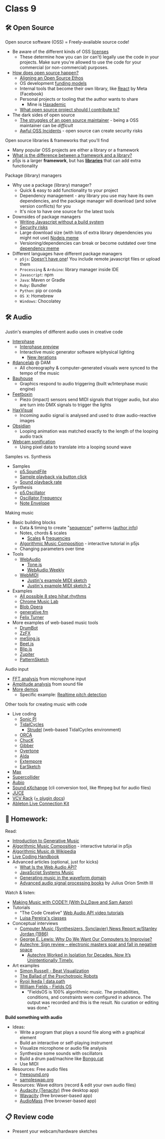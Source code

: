 # Class 9

## 🛠️ Open Source

Open source software (OSS) = Freely-available source code!

* Be aware of the different kinds of OSS [licenses](https://opensource.org/licenses)
  * These determine how you can (or can't) legally use the code in your projects. Make sure you're allowed to use the code for your commercial (or non-commercial) purposes.
* [How does open source happen?](http://opensource.guide/)
  * [Aligning an Open Source Ethos](https://opensourceethos.net/)
  * OS development [funding models](https://mkaz.blog/misc/open-souce-funding-models/)
  * Internal tools that become their own library, like [React](https://react.dev/) by Meta (Facebook)
  * Personal projects or tooling that the author wants to share
    * Mine is [Haxademic](https://github.com/cacheflowe/haxademic)
  * [What open source project should I contribute to?](https://kentcdodds.com/blog/what-open-source-project-should-i-contribute-to)
* The dark sides of open source
  * [The struggles of an open source maintainer](http://antirez.com/news/129) - being a OSS maintainer can be *difficult*
  * [Awful OSS Incidents](https://github.com/PayDevs/awful-oss-incidents) - open source can create security risks

Open source libraries & frameworks that you'll find

* Many popular OSS projects are either a library or a framework
* [What is the difference between a framework and a library?](https://www.youtube.com/watch?v=D_MO9vIRBcA)
* p5js is a larger **framework**, but has **[libraries](https://p5js.org/libraries/)** that can add extra functionality

Package (library) managers

* Why use a package (library) manager?
  * Quick & easy to add functionality to your project
  * Dependency management - any library you use may have its own dependencies, and the package manager will download (and solve version conflicts) for you
  * It's nice to have one source for the latest tools
* Downsides of package managers
  * [Writing Javascript without a build system](https://jvns.ca/blog/2023/02/16/writing-javascript-without-a-build-system/)
  * [Security risks](https://arstechnica.com/information-technology/2021/09/npm-package-with-3-million-weekly-downloads-had-a-severe-vulnerability/)
  * Large download size (with lots of extra library dependencies you might not use) [Nodejs meme](../images/node-modules-meme.png)
  * Versioning/dependencies can break or become outdated over time [dependency meme](../images/get-old-repo-to-run.png)
* Different languages have different package managers
  * `p5js`: [Doesn't have one](https://p5js.org/libraries/)! You include remote javascript files or upload them
  * `Processing` & `Arduino`: library manager inside IDE
  * `Javascript`: npm
  * `Java`: Maven or Gradle
  * `Ruby`: Bundler
  * `Python`: pip or conda
  * `OS X`: Homebrew
  * `Windows`: Chocolatey

## 🛠️ Audio

Justin's examples of different audio uses in creative code

* [Interphase](https://cacheflowe.com/code/installation/interphase)
  * [Interphase preview](https://cacheflowe.com/images/code/installation/cacheflowe-interphase-jenise-jensen-wave-8195.jpg)
  * Interactive music generator software w/physical lighting
    * [New iterations](https://cacheflowe.com/code/lab/c-a-c-h-e)
* [#dancelab](https://cacheflowe.com/code/installation/dancelab-dam) @ DAM
  * All choreography & computer-generated visuals were synced to the tempo of the music
* [Bauhouse](https://cacheflowe.com/art/digital/bauhouse) 
  * Graphics respond to audio triggering (built w/Interphase music engine)
* [Feetboxin](https://cacheflowe.com/code/lab/feetboxin)
  * Piezo (impact) sensors send MIDI signals that trigger audio, but also are turn into DMX signals to trigger the lights
* [HaxVisual](https://cacheflowe.com/code/lab/haxvisual-audioreactive-vj-software)
  * Incoming audio signal is analysed and used to draw audio-reactive images
* [Obsidian](https://cacheflowe.com/art/digital/obsidian)
  * Looping animation was matched exactly to the length of the looping audio track
* [Webcam sonification](https://www.instagram.com/p/CIytqIxljZG/)
  * Using pixel data to translate into a looping sound wave

Samples vs. Synthesis

* Samples
  * [p5.SoundFile](https://p5js.org/reference/p5.sound/p5.SoundFile/)
  * [Sample playback via button click](https://editor.p5js.org/p5/sketches/Sound:_Sound_Effect)
  * [Sound playback rate](https://editor.p5js.org/p5/sketches/Sound:_Manipulate_Sound)
* Synthesis
  * [p5.Oscillator](https://p5js.org/reference/p5.sound/p5.Oscillator/)
  * [Oscillator Frequency](https://editor.p5js.org/p5/sketches/Sound:_Oscillator_Waveform)
  * [Note Envelope](https://editor.p5js.org/p5/sketches/Sound:_Note_Envelope)

Making music

* Basic building blocks
  * Data & timing to create "[sequencer](https://step-sequencer.afuh.dev/)" patterns ([author info](https://afuh.dev/step-sequencer/))
  * Notes, chords & scales
    * [Scales](https://editor.p5js.org/p5/sketches/Hello_P5:_song) & [frequencies](https://www.translatorscafe.com/unit-converter/en-US/calculator/note-frequency/)
  * [Algorithmic Music Composition](https://junshern.github.io/algorithmic-music-tutorial/) - interactive tutorial in p5js
  * Changing parameters over time
* Tools
  * [WebAudio](https://webaudioapi.com/samples/)
    * [Tone.js](https://tonejs.github.io/examples/)
    * [WebAudio Weekly](https://www.webaudioweekly.com/)
  * [WebMIDI](https://www.onlinemusictools.com/webmiditest/)
    * [Justin's example MIDI sketch](https://editor.p5js.org/cacheflowe/sketches/xuGYeJnZY)
    * [Justin's example MIDI sketch 2](https://editor.p5js.org/cacheflowe/sketches/iFMtaetat)
* Examples
  * [All possible 8 step hihat rhythms](https://bsky.app/profile/piterpasma.nl/post/3luxjya5iyc2h)
  * [Chrome Music Lab](https://musiclab.chromeexperiments.com/)
  * [Blob Opera](https://artsandculture.google.com/experiment/blob-opera/AAHWrq360NcGbw)
  * [generative.fm](https://generative.fm/)
  * [Felix Turner](https://twitter.com/felixturner/status/1569821623133556737)
* More examples of web-based music tools
  * [DrumBot](https://twitter.com/notwaldorf/status/1201599495244537858)
  * [ZzFX](https://github.com/KilledByAPixel/ZzFX)
  * [meSing.js](http://usdivad.com/mesing/)
  * [Beet.js](http://zya.github.io/beet.js/)
  * [Blip.js](http://jshanley.github.io/blip/)
  * [Zupiter](https://pointersgonewild.com/2019/10/06/zupiter-a-web-based-modular-synthesizer/)
  * [PatternSketch](https://patternsketch.com/)


Audio input

* [FFT analysis](https://editor.p5js.org/p5/sketches/Sound:_FFT_Spectrum) from microphone input
* [Amplitude analysis](https://editor.p5js.org/p5/sketches/Sound:_Amplitude_Analysis) from sound file
* [More demos](https://therewasaguy.github.io/p5-music-viz/)
  * Specific example: [Realtime pitch detection](https://therewasaguy.github.io/p5-music-viz/demos/06c_autoCorrelation_PitchTrack/)

Other tools for creating music with code

* Live coding
  * [Sonic PI](http://sonic-pi.net/)
  * [TidalCycles](https://tidalcycles.org/)
    * [Strudel](https://strudel.cc/workshop/getting-started/) (web-based TidalCycles environment)
  * [ORCA](https://github.com/hundredrabbits/Orca)
  * [ChucK](http://chuck.cs.princeton.edu/)
  * [Gibber](https://gibber.cc/)
  * [Overtone](http://overtone.github.io/)
  * [Alda](https://alda.io/)
  * [Extempore](https://extemporelang.github.io/)
  * [EarSketch](http://earsketch.gatech.edu/landing/)
* [Max](https://cycling74.com/products/max/)
* [Supercollider](http://supercollider.github.io/)
* [Aubio](https://aubio.org/)
* [Sound eXchange](http://sox.sourceforge.net/) (cli conversion tool, like ffmpeg but for audio files)
* [JUCE](https://juce.com/)
* [VCV Rack](https://vcvrack.com/Prototype) ([+ plugin docs](https://vcvrack.com/manual/PluginDevelopmentTutorial))
* [Ableton Live Connection Kit](https://www.ableton.com/en/packs/connection-kit/)


## 📝 Homework:

Read:

* [Introduction to Generative Music](https://medium.com/@alexbainter/introduction-to-generative-music-91e00e4dba11)
* [Algorithmic Music Composition](https://junshern.github.io/algorithmic-music-tutorial/) - interactive tutorial in p5js
* [Algorithmic Music @ Wikipedia](http://en.wikipedia.org/wiki/Algorithmic_music)
* [Live Coding Handbook](https://livecodingbook.toplap.org/)
* Advanced articles (optional, just for kicks)
  * [What Is the Web Audio API?](https://teropa.info/blog/2016/08/19/what-is-the-web-audio-api.html)
  * [JavaScript Systems Music](https://teropa.info/blog/2016/07/28/javascript-systems-music.html)
  * [Generating music in the waveform domain](https://benanne.github.io/2020/03/24/audio-generation.html)
  * [Advanced audio signal processing books](https://ccrma.stanford.edu/~jos/) by Julius Orion Smith III

Watch & listen:

* [Making Music with CODE?! (With DJ_Dave and Sam Aaron)](https://www.youtube.com/watch?v=vuSZQnkOB_Y)
* Tutorials
  * "The Code Creative" [Web Audio API video tutorials](https://www.youtube.com/playlist?list=PLMPgoZdlPumc_llMSynz5BqT8dTwr5sZ2)
  * [Luisa Pereira's classes](https://www.luisapereira.net/teaching/)
* Conceptual interviews
  * [Computer Music (Synthesizers, Synclavier) News Report w/Stanley Jordan (1986)](https://www.youtube.com/watch?v=duMStO826W0)
  * [George E. Lewis: Why Do We Want Our Computers to Improvise?](https://www.youtube.com/watch?v=wDP8FsjyCaA)
  * [Autechre: Sign review – electronic masters soar and fall in negative space](https://www.theguardian.com/music/2020/oct/16/autechre-sign-review-warp)
    * [Autechre Worked in Isolation for Decades. Now It’s Unintentionally Timely.](https://www.nytimes.com/2020/10/13/arts/music/autechre-sign-interview.html)
* Art examples
  * [Simon Russell - Beat Visualization](https://vimeo.com/687076688)
  * [The Ballad of the Psychotropic Robots](https://www.youtube.com/watch?v=nhq6wzgFEXc)
  * [Ryoji Ikeda | data.path](https://www.soundart.zone/ryoji-ikeda-data-path/)
  * [William Fields - Fields OS](https://williamfields.bandcamp.com/album/fieldsos)
    * "FieldsOS is 100% algorithmic music. The probabilities, conditions, and constraints were configured in advance. The output was recorded and this is the result. No curation or editing was done."

**Build something with audio**

* Ideas:
  * Write a program that plays a sound file along with a graphical element
  * Build an interactive or self-playing instrument
  * Visualize microphone or audio file analysis
  * Synthesize some sounds with oscillators
  * Build a drum pad/machine like [Bongo.cat](https://bongo.cat/)
  * Use MIDI
* Resources: Free audio files
  * [freesound.org](https://freesound.org/)
  * [sampleswap.org](https://sampleswap.org/)
* Resources: Wave editors (record & edit your own audio files)
  * [Audacity (Tenacity)](https://tenacityaudio.org/) (free desktop app)
  * [Wavacity](https://wavacity.com/) (free browser-based app)
  * [AudioMass](https://audiomass.co/) (free browser-based app)

## 📋 Review code

* Present your webcam/hardware sketches


